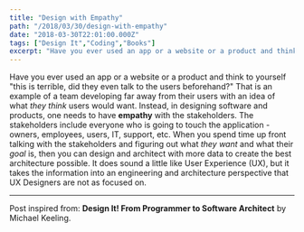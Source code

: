 ```yaml
---
title: "Design with Empathy"
path: "/2018/03/30/design-with-empathy"
date: "2018-03-30T22:01:00.000Z"
tags: ["Design It","Coding","Books"]
excerpt: "Have you ever used an app or a website or a product and think to yourself 'this is terrible, did they even talk to the users beforehand?' That is an example of a team developing far away from their..."
---
```


Have you ever used an app or a website or a product and think to yourself "this is terrible, did they even talk to the users beforehand?" That is an example of a team developing far away from their users with an idea of what *they think* users would want. Instead, in designing software and products, one needs to have **empathy** with the stakeholders. The stakeholders include everyone who is going to touch the application - owners, employees, users, IT, support, etc. When you spend time up front talking with the stakeholders and figuring out what *they want* and what their *goal* is, then you can design and architect with more data to create the best architecture possible. It does sound a little like User Experience (UX), but it takes the information into an engineering and architecture perspective that UX Designers are not as focused on.

---

Post inspired from: **Design It! From Programmer to Software Architect** by Michael Keeling.
